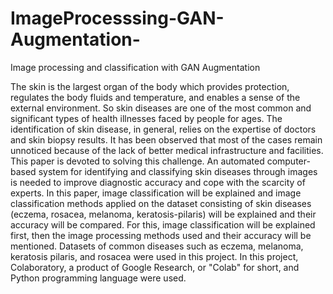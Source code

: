 # ImageProcesssing-GAN-Augmentation-
Image processing and classification with GAN Augmentation

The skin is the largest organ of the body which provides protection, regulates the body fluids and temperature, and enables a sense of the external environment. So skin diseases are one of the most common and significant types of health illnesses faced by people for ages. The identification of skin disease, in general, relies on the expertise of doctors and skin biopsy results. It has been observed that most of the cases remain unnoticed because of the lack of better medical infrastructure and facilities. This paper is devoted to solving this challenge. An automated computer-based system for identifying and classifying skin diseases through images is needed to improve diagnostic accuracy and cope with the scarcity of experts. In this paper, image classification will be explained and image classification methods applied on the dataset consisting of skin diseases (eczema, rosacea, melanoma, keratosis-pilaris) will be explained and their accuracy will be compared. For this, image classification will be explained first, then the image processing methods used and their accuracy will be mentioned. Datasets of common diseases such as eczema, melanoma, keratosis pilaris, and rosacea were used in this project. In this project, Colaboratory, a product of Google Research, or "Colab" for short, and Python programming language were used.

